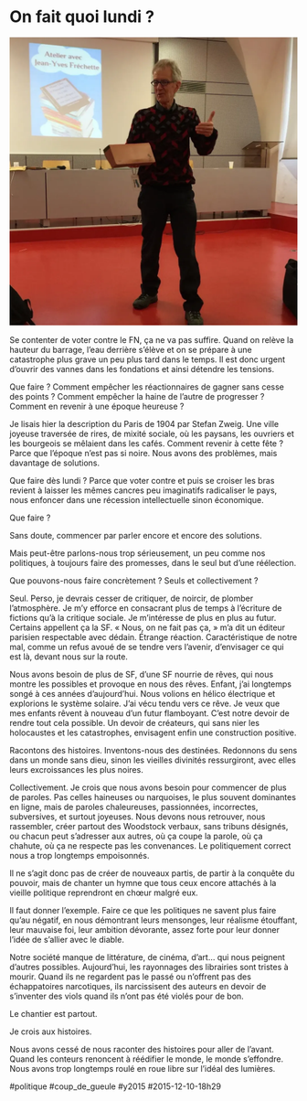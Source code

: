 # On fait quoi lundi ?

![](_i/IMG_3968.webp)

Se contenter de voter contre le FN, ça ne va pas suffire. Quand on relève la hauteur du barrage, l’eau derrière s’élève et on se prépare à une catastrophe plus grave un peu plus tard dans le temps. Il est donc urgent d’ouvrir des vannes dans les fondations et ainsi détendre les tensions.

Que faire ? Comment empêcher les réactionnaires de gagner sans cesse des points ? Comment empêcher la haine de l’autre de progresser ? Comment en revenir à une époque heureuse ?

Je lisais hier la description du Paris de 1904 par Stefan Zweig. Une ville joyeuse traversée de rires, de mixité sociale, où les paysans, les ouvriers et les bourgeois se mêlaient dans les cafés. Comment revenir à cette fête ? Parce que l’époque n’est pas si noire. Nous avons des problèmes, mais davantage de solutions.

Que faire dès lundi ? Parce que voter contre et puis se croiser les bras revient à laisser les mêmes cancres peu imaginatifs radicaliser le pays, nous enfoncer dans une récession intellectuelle sinon économique.

Que faire ?

Sans doute, commencer par parler encore et encore des solutions.

Mais peut-être parlons-nous trop sérieusement, un peu comme nos politiques, à toujours faire des promesses, dans le seul but d’une réélection.

Que pouvons-nous faire concrètement ? Seuls et collectivement ?

Seul. Perso, je devrais cesser de critiquer, de noircir, de plomber l’atmosphère. Je m’y efforce en consacrant plus de temps à l’écriture de fictions qu’à la critique sociale. Je m’intéresse de plus en plus au futur. Certains appellent ça la SF. « Nous, on ne fait pas ça, » m’a dit un éditeur parisien respectable avec dédain. Étrange réaction. Caractéristique de notre mal, comme un refus avoué de se tendre vers l’avenir, d’envisager ce qui est là, devant nous sur la route.

Nous avons besoin de plus de SF, d’une SF nourrie de rêves, qui nous montre les possibles et provoque en nous des rêves. Enfant, j’ai longtemps songé à ces années d’aujourd’hui. Nous volions en hélico électrique et explorions le système solaire. J’ai vécu tendu vers ce rêve. Je veux que mes enfants rêvent à nouveau d’un futur flamboyant. C’est notre devoir de rendre tout cela possible. Un devoir de créateurs, qui sans nier les holocaustes et les catastrophes, envisagent enfin une construction positive.

Racontons des histoires. Inventons-nous des destinées. Redonnons du sens dans un monde sans dieu, sinon les vieilles divinités ressurgiront, avec elles leurs excroissances les plus noires.

Collectivement. Je crois que nous avons besoin pour commencer de plus de paroles. Pas celles haineuses ou narquoises, le plus souvent dominantes en ligne, mais de paroles chaleureuses, passionnées, incorrectes, subversives, et surtout joyeuses. Nous devons nous retrouver, nous rassembler, créer partout des Woodstock verbaux, sans tribuns désignés, ou chacun peut s’adresser aux autres, où ça coupe la parole, où ça chahute, où ça ne respecte pas les convenances. Le politiquement correct nous a trop longtemps empoisonnés.

Il ne s’agit donc pas de créer de nouveaux partis, de partir à la conquête du pouvoir, mais de chanter un hymne que tous ceux encore attachés à la vieille politique reprendront en chœur malgré eux.

Il faut donner l’exemple. Faire ce que les politiques ne savent plus faire qu’au négatif, en nous démontrant leurs mensonges, leur réalisme étouffant, leur mauvaise foi, leur ambition dévorante, assez forte pour leur donner l’idée de s’allier avec le diable.

Notre société manque de littérature, de cinéma, d’art… qui nous peignent d’autres possibles. Aujourd’hui, les rayonnages des librairies sont tristes à mourir. Quand ils ne regardent pas le passé ou n’offrent pas des échappatoires narcotiques, ils narcissisent des auteurs en devoir de s’inventer des viols quand ils n’ont pas été violés pour de bon.

Le chantier est partout.

Je crois aux histoires.

Nous avons cessé de nous raconter des histoires pour aller de l’avant. Quand les conteurs renoncent à réédifier le monde, le monde s’effondre. Nous avons trop longtemps roulé en roue libre sur l’idéal des lumières.

#politique #coup_de_gueule #y2015 #2015-12-10-18h29
